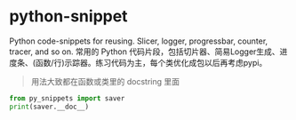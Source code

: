 # python-snippet
Python code-snippets for reusing. Slicer, logger, progressbar, counter, tracer, and so on. 常用的 Python 代码片段，包括切片器、简易Logger生成、进度条、(函数/行)示踪器。练习代码为主，每个类优化成包以后再考虑pypi。

> 用法大致都在函数或类里的 docstring 里面

```python
from py_snippets import saver
print(saver.__doc__)
```

